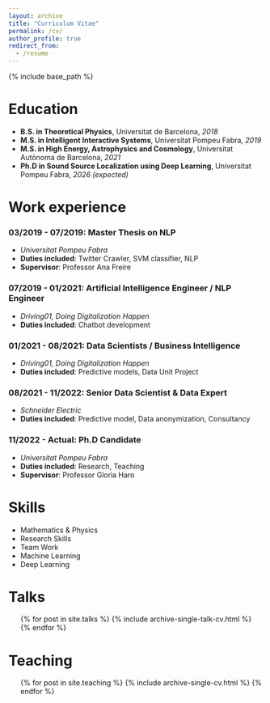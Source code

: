 ```yaml
---
layout: archive
title: "Curriculum Vitae"
permalink: /cv/
author_profile: true
redirect_from:
  - /resume
---
```


{% include base_path %}

# Education

- **B.S. in Theoretical Physics**, Universitat de Barcelona, _2018_
- **M.S. in Intelligent Interactive Systems**, Universitat Pompeu Fabra, _2019_
- **M.S. in High Energy, Astrophysics and Cosmology**, Universitat Autònoma de Barcelona, _2021_
- **Ph.D in Sound Source Localization using Deep Learning**, Universitat Pompeu Fabra, _2026 (expected)_

# Work experience

### 03/2019 - 07/2019: Master Thesis on NLP

- _Universitat Pompeu Fabra_
- **Duties included**: Twitter Crawler, SVM classifier, NLP
- **Supervisor**: Professor Ana Freire

### 07/2019 - 01/2021: Artificial Intelligence Engineer / NLP Engineer

- _Driving01, Doing Digitalization Happen_
- **Duties included**: Chatbot development

### 01/2021 - 08/2021: Data Scientists / Business Intelligence

- _Driving01, Doing Digitalization Happen_
- **Duties included**: Predictive models, Data Unit Project

### 08/2021 - 11/2022: Senior Data Scientist & Data Expert

- _Schneider Electric_
- **Duties included**: Predictive model, Data anonymization, Consultancy

### 11/2022 - Actual: Ph.D Candidate

- _Universitat Pompeu Fabra_
- **Duties included**: Research, Teaching
- **Supervisor**: Professor Gloria Haro

# Skills

- Mathematics & Physics
- Research Skills
- Team Work
- Machine Learning
- Deep Learning

<!--# Publications

  <ul>{% for post in site.publications %}
  {% include archive-single-cv.html %}
  {% endfor %}</ul>-->

# Talks

  <ul>{% for post in site.talks %}
  {% include archive-single-talk-cv.html %}
  {% endfor %}</ul>

# Teaching

  <ul>{% for post in site.teaching %}
    {% include archive-single-cv.html %}
  {% endfor %}</ul>

<!--# Service and leadership -->

<!--- Currently signed in to 43 different slack teams -->
<!--  -->
